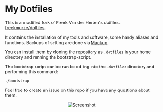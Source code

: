 # My Dotfiles

This is a modified fork of Freek Van der Herten's dotfiles. [freekmurze/dotfiles](https://github.com/freekmurze/dotfiles).

It contains the installation of my tools and software, some handy aliases and functions. Backups of setting are done via [Mackup](https://github.com/lra/mackup).

You can install them by cloning the repository as `.dotfiles` in your home directory and running the bootstrap-script.

The bootstrap script can be run be cd-ing into the `.dotfiles` directory and performing this command:

```bash
./bootstrap
```

Feel free to create an issue on this repo if you have any questions about them.

<p align="center">
  <img src="https://peterbrinck.github.io/dotfiles/screenshot.png" alt="Screenshot">
</p>

